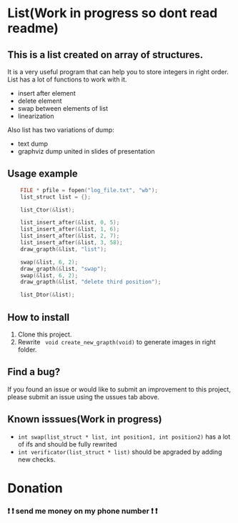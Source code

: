 # List(Work in progress so dont read readme)
## This is a list created on array of structures.
It is a very useful program that can help you to store integers in right order. List has a lot of functions to work with it.
* insert after element
* delete element
* swap between elements of list
* linearization


Also list has two variations of dump:
* text dump
* graphviz dump united in slides of presentation

## Usage example 

```C
    FILE * pfile = fopen("log_file.txt", "wb");
    list_struct list = {};

    list_Ctor(&list);

    list_insert_after(&list, 0, 5);
    list_insert_after(&list, 1, 6);
    list_insert_after(&list, 2, 7);
    list_insert_after(&list, 3, 58);
    draw_grapth(&list, "list");

    swap(&list, 6, 2);
    draw_grapth(&list, "swap");
    swap(&list, 6, 2);
    draw_grapth(&list, "delete third position");

    list_Dtor(&list);
```

## How to install
1. Clone this project.
2. Rewrite ``` void create_new_grapth(void)``` to generate images in right folder.

## Find a bug?
If you found an issue or would like to submit an improvement to this project, please submit an issue using the ussues tab above.

## Known isssues(Work in progress)
* ```int swap(list_struct * list, int position1, int position2)``` has a lot of ifs and should be fully rewrited
* ```int verificator(list_struct * list)``` should be apgraded by adding new checks.



# Donation
### :exclamation: :exclamation: send me money on my phone number :exclamation: :exclamation:
